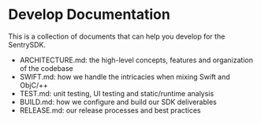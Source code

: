 # Develop Documentation

This is a collection of documents that can help you develop for the SentrySDK.

- ARCHITECTURE.md: the high-level concepts, features and organization of the codebase
- SWIFT.md: how we handle the intricacies when mixing Swift and ObjC/++
- TEST.md: unit testing, UI testing and static/runtime analysis
- BUILD.md: how we configure and build our SDK deliverables
- RELEASE.md: our release processes and best practices
